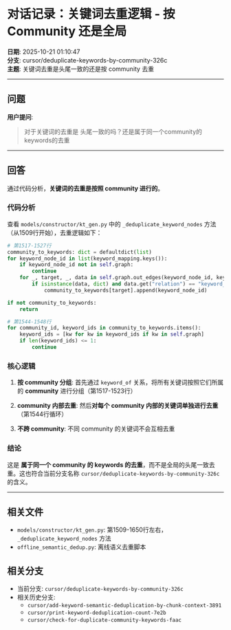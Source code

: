 # 对话记录：关键词去重逻辑 - 按 Community 还是全局

**日期**: 2025-10-21 01:10:47  
**分支**: cursor/deduplicate-keywords-by-community-326c  
**主题**: 关键词去重是头尾一致的还是按 community 去重

---

## 问题

**用户提问**:
> 对于关键词的去重是 头尾一致的吗？还是属于同一个community的keywords的去重

---

## 回答

通过代码分析，**关键词的去重是按照 community 进行的**。

### 代码分析

查看 `models/constructor/kt_gen.py` 中的 `_deduplicate_keyword_nodes` 方法（从1509行开始），去重逻辑如下：

```python
# 第1517-1527行
community_to_keywords: dict = defaultdict(list)
for keyword_node_id in list(keyword_mapping.keys()):
    if keyword_node_id not in self.graph:
        continue
    for _, target, _, data in self.graph.out_edges(keyword_node_id, keys=True, data=True):
        if isinstance(data, dict) and data.get("relation") == "keyword_of":
            community_to_keywords[target].append(keyword_node_id)

if not community_to_keywords:
    return
```

```python
# 第1544-1548行
for community_id, keyword_ids in community_to_keywords.items():
    keyword_ids = [kw for kw in keyword_ids if kw in self.graph]
    if len(keyword_ids) <= 1:
        continue
```

### 核心逻辑

1. **按 community 分组**: 首先通过 `keyword_of` 关系，将所有关键词按照它们所属的 **community** 进行分组（第1517-1523行）

2. **community 内部去重**: 然后**对每个 community 内部的关键词单独进行去重**（第1544行循环）

3. **不跨 community**: 不同 community 的关键词不会互相去重

### 结论

这是 **属于同一个 community 的 keywords 的去重**，而不是全局的头尾一致去重。这也符合当前分支名称 `cursor/deduplicate-keywords-by-community-326c` 的含义。

---

## 相关文件

- `models/constructor/kt_gen.py`: 第1509-1650行左右，`_deduplicate_keyword_nodes` 方法
- `offline_semantic_dedup.py`: 离线语义去重脚本

## 相关分支

- 当前分支: `cursor/deduplicate-keywords-by-community-326c`
- 相关历史分支:
  - `cursor/add-keyword-semantic-deduplication-by-chunk-context-3891`
  - `cursor/print-keyword-deduplication-count-7e2b`
  - `cursor/check-for-duplicate-community-keywords-faac`
